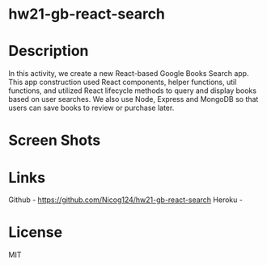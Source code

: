 # hw21-gb-react-search

# Description 
In this activity, we create a new React-based Google Books Search app. This app construction used React components, helper functions, util functions, and utilized React lifecycle methods to query and display books based on user searches. We also use Node, Express and MongoDB so that users can save books to review or purchase later.

# Screen Shots


# Links
Github - https://github.com/Nicog124/hw21-gb-react-search
Heroku -

# License 
MIT